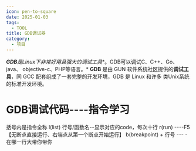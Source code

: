 ```yaml
---
icon: pen-to-square
date: 2025-01-03
tags:
  - TOOL
title: GDB调试器
category:
  - 项目
---
```

***GDB**是**Linux**下非常好用且强大的**调试工具**。GDB可以调试C、C++、Go、java、 objective-c、PHP等语言。* **GDB** 是由 GUN 软件系统社区提供的**调试工具**，同 GCC 配套组成了一套完整的开发环境，GDB 是 Linux 和许多 类Unix系统的标准开发环境。

# GDB调试代码----指令学习
括号内是指令全称
l(list) 行号/函数名--显示对应的code，每次十行
r(run) ----F5 【无断点直接运行、右端点从第一个断点开始运行】
b(breakpoint) + 行号 ---     -在哪一行大带你带你